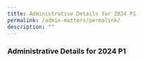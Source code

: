 ```yaml
---
title: Administrative Details for 2024 P1
permalink: /admin-matters/permalink/
description: ""
---
```

### **Administrative Details for 2024 P1**

